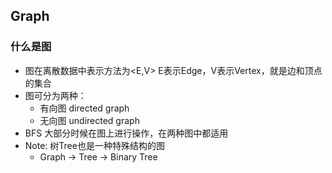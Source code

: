 ## Graph

### 什么是图
- 图在离散数据中表示方法为<E,V> E表示Edge，V表示Vertex，就是边和顶点的集合
- 图可分为两种：
    - 有向图 directed graph
    - 无向图 undirected graph
- BFS 大部分时候在图上进行操作，在两种图中都适用
- Note: 树Tree也是一种特殊结构的图
    - Graph -> Tree -> Binary Tree

